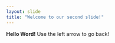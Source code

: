 ```yaml
---
layout: slide
title: "Welcome to our second slide!"
---
```

**Hello Word!**
Use the left arrow to go back!
